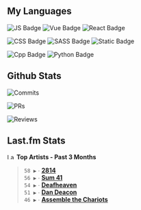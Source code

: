 ## My Languages

![JS Badge](https://img.shields.io/badge/Javascript-%2321262d?style=for-the-badge&logo=javascript&logoColor=%23F7DF1E)
![Vue Badge](https://img.shields.io/badge/Vue-%2321262d?style=for-the-badge&logo=vuedotjs&logoColor=%234FC08D)
![React Badge](https://img.shields.io/badge/React-%2321262d?style=for-the-badge&logo=react&logoColor=%2361DAFB)

![CSS Badge](https://img.shields.io/badge/CSS-%2321262d?style=for-the-badge&logo=css3&logoColor=%231572B6)
![SASS Badge](https://img.shields.io/badge/SASS-%2321262d?style=for-the-badge&logo=sass&logoColor=%23CC6699)
![Static Badge](https://img.shields.io/badge/Tailwind-%2321262d?style=for-the-badge&logo=tailwindcss&logoColor=%2306B6D4)

![Cpp Badge](https://img.shields.io/badge/C%2B%2B-%2321262d?style=for-the-badge&logo=cplusplus&logoColor=%2300599C)
![Python Badge](https://img.shields.io/badge/Python-%2321262d?style=for-the-badge&logo=python&logoColor=%233776AB)

## Github Stats

![Commits](https://img.shields.io/badge/commits%20pushed-%2321262d?style=for-the-badge&label=877&labelColor=87c4f2)

![PRs](https://img.shields.io/badge/pull%20requests%20submitted-%2321262d?style=for-the-badge&label=157&labelColor=fcabd8)

![Reviews](https://img.shields.io/badge/pull%20requests%20reviewed-%2321262d?style=for-the-badge&label=95&labelColor=ffe799)

## Last.fm Stats
<!--START_LASTFM_ARTISTS:{"period": "3month", "rows": 5}-->
<a href="https://last.fm" target="_blank"><img src="https://user-images.githubusercontent.com/17434202/215290617-e793598d-d7c9-428f-9975-156db1ba89cc.svg" alt="Last.fm Logo" width="18" height="13"/></a> **Top Artists - Past 3 Months**

> `58 ▶️` ∙ **[2814](https://www.last.fm/music/2814)**<br/>
> `56 ▶️` ∙ **[Sum 41](https://www.last.fm/music/Sum+41)**<br/>
> `54 ▶️` ∙ **[Deafheaven](https://www.last.fm/music/Deafheaven)**<br/>
> `51 ▶️` ∙ **[Dan Deacon](https://www.last.fm/music/Dan+Deacon)**<br/>
> `46 ▶️` ∙ **[Assemble the Chariots](https://www.last.fm/music/Assemble+the+Chariots)**<br/>
<!--END_LASTFM_ARTISTS-->
